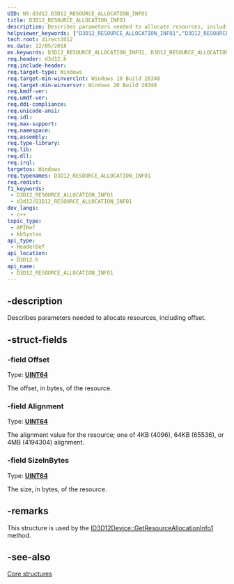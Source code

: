```yaml
---
UID: NS:d3d12.D3D12_RESOURCE_ALLOCATION_INFO1
title: D3D12_RESOURCE_ALLOCATION_INFO1
description: Describes parameters needed to allocate resources, including offset.
helpviewer_keywords: ["D3D12_RESOURCE_ALLOCATION_INFO1","D3D12_RESOURCE_ALLOCATION_INFO1 structure","d3d12/D3D12_RESOURCE_ALLOCATION_INFO1","direct3d12.d3d12_resource_allocation_info1"]
tech.root: direct3d12
ms.date: 12/05/2018
ms.keywords: D3D12_RESOURCE_ALLOCATION_INFO1, D3D12_RESOURCE_ALLOCATION_INFO1 structure, d3d12/D3D12_RESOURCE_ALLOCATION_INFO1, direct3d12.d3d12_resource_allocation_info1
req.header: d3d12.h
req.include-header: 
req.target-type: Windows
req.target-min-winverclnt: Windows 10 Build 20348
req.target-min-winversvr: Windows 10 Build 20348
req.kmdf-ver: 
req.umdf-ver: 
req.ddi-compliance: 
req.unicode-ansi: 
req.idl: 
req.max-support: 
req.namespace: 
req.assembly: 
req.type-library: 
req.lib: 
req.dll: 
req.irql: 
targetos: Windows
req.typenames: D3D12_RESOURCE_ALLOCATION_INFO1
req.redist: 
f1_keywords:
 - D3D12_RESOURCE_ALLOCATION_INFO1
 - d3d12/D3D12_RESOURCE_ALLOCATION_INFO1
dev_langs:
 - c++
topic_type:
 - APIRef
 - kbSyntax
api_type:
 - HeaderDef
api_location:
 - D3D12.h
api_name:
 - D3D12_RESOURCE_ALLOCATION_INFO1
---
```


## -description

Describes parameters needed to allocate resources, including offset.

## -struct-fields

### -field Offset

Type: **[UINT64](/windows/win32/WinProg/windows-data-types)**

The offset, in bytes, of the resource.

### -field Alignment

Type: **[UINT64](/windows/win32/WinProg/windows-data-types)**

The alignment value for the resource; one of 4KB (4096), 64KB (65536), or 4MB (4194304) alignment.

### -field SizeInBytes

Type: **[UINT64](/windows/win32/WinProg/windows-data-types)**

The size, in bytes, of the resource.

## -remarks

This structure is used by the [ID3D12Device::GetResourceAllocationInfo1](./nf-d3d12-id3d12device4-getresourceallocationinfo1(uint_uint_constd3d12_resource_desc_d3d12_resource_allocation_info1).md) method.

## -see-also

[Core structures](/windows/win32/direct3d12/direct3d-12-structures)
